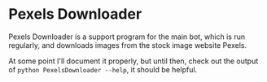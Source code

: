 # Pexels Downloader
Pexels Downloader is a support program for the main bot, which is run regularly, and downloads images from the stock image website Pexels.

At some point I'll document it properly, but until then, check out the output of `python PexelsDownloader --help`, it should be helpful.